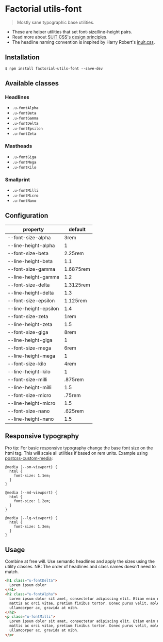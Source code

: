 # Factorial utils-font

> Mostly sane typographic base utilities.

* These are helper utilities that set font-size/line-height pairs.
* Read more about [SUIT CSS's design principles](https://github.com/suitcss/suit/).
* The headline naming convention is inspired by Harry Robert's [inuit.css](https://github.com/inuitcss).

## Installation

    $ npm install factorial-utils-font --save-dev

## Available classes

### Headlines

* `.u-fontAlpha`
* `.u-fontBeta`
* `.u-fontGamma`
* `.u-fontDelta`
* `.u-fontEpsilon`
* `.u-fontZeta`

### Mastheads

* `.u-fontGiga`
* `.u-fontMega`
* `.u-fontKilo`

### Smallprint

* `.u-fontMilli`
* `.u-fontMicro`
* `.u-fontNano`

## Configuration

property | default
---|---
--font-size-alpha | 3rem
--line-height-alpha | 1
--font-size-beta | 2.25rem
--line-height-beta | 1.1
--font-size-gamma | 1.6875rem
--line-height-gamma | 1.2
--font-size-delta | 1.3125rem
--line-height-delta | 1.3
--font-size-epsilon | 1.125rem
--line-height-epsilon | 1.4
--font-size-zeta | 1rem
--line-height-zeta | 1.5
--font-size-giga | 8rem
--line-height-giga | 1
--font-size-mega | 6rem
--line-height-mega | 1
--font-size-kilo | 4rem
--line-height-kilo | 1
--font-size-milli | .875rem
--line-height-milli | 1.5
--font-size-micro | .75rem
--line-height-micro | 1.5
--font-size-nano | .625rem
--line-height-nano | 1.5

## Responsive typography

Pro tip: For basic responsive typography change the base font size on the html
tag. This will scale all utilities if based on rem units. Example using
[postcss-custom-media](https://github.com/postcss/postcss-custom-media):

    @media (--sm-viewport) {
      html {
        font-size: 1.1em;
      }
    }

    @media (--md-viewport) {
      html {
        font-size: 1.2em;
      }
    }

    @media (--lg-viewport) {
      html {
        font-size: 1.3em;
      }
    }


## Usage

Combine at free will. Use semantic headlines and apply the sizes using the
utility classes. NB: The order of headlines and class names doesn't need to
match.

``` html
<h1 class="u-fontDelta">
  Lorem ipsum dolor
</h1>
<h2 class="u-fontAlpha">
  Lorem ipsum dolor sit amet, consectetur adipiscing elit. Etiam enim nibh,
  mattis ac orci vitae, pretium finibus tortor. Donec purus velit, molestie ac
  ullamcorper ac, gravida at nibh.
</h2>
<p class="u-fontMilli">
  Lorem ipsum dolor sit amet, consectetur adipiscing elit. Etiam enim nibh,
  mattis ac orci vitae, pretium finibus tortor. Donec purus velit, molestie ac
  ullamcorper ac, gravida at nibh.
</p>
```
